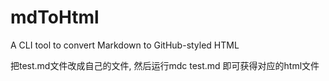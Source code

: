# mdToHtml
A CLI tool to convert Markdown to GitHub-styled HTML

把test.md文件改成自己的文件, 然后运行mdc test.md 即可获得对应的html文件

